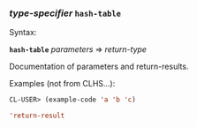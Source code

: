 ### <em>type-specifier</em> <strong>`hash-table`</strong>

Syntax:

<strong>`hash-table`</strong> <em>parameters</em> => <em>return-type</em>

Documentation of parameters and return-results.

Examples (not from CLHS...):

```lisp
CL-USER> (example-code 'a 'b 'c)

'return-result
```
